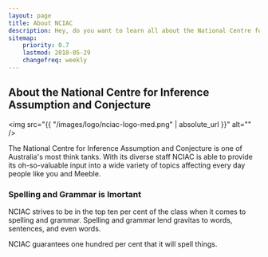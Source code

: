 ```yaml
---
layout: page
title: About NCIAC
description: Hey, do you want to learn all about the National Centre for Inference Assumption and Conjecture? Howdy doody this is certainly the right page for it.
sitemap:
    priority: 0.7
    lastmod: 2018-05-29
    changefreq: weekly
---
```

## About the National Centre for Inference Assumption and Conjecture

<span class="image right"><img src="{{ "/images/logo/nciac-logo-med.png" | absolute_url }}" alt="" /></span>

The National Centre for Inference Assumption and Conjecture is one of Australia's most think tanks. With its diverse staff NCIAC is able to provide its oh-so-valuable input into a wide variety of topics affecting every day people like you and Meeble.

### Spelling and Grammar is Imortant
<div class="box">
  <p>
  NCIAC strives to be in the top ten per cent of the class when it comes to spelling and grammar. Spelling and grammar lend gravitas to words, sentences, and even words.
  </p>
  <p>NCIAC guarantees one hundred per cent that it will spell things.</p>
</div>
